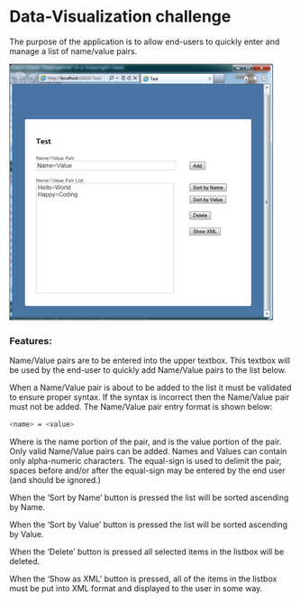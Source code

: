 # Data-Visualization challenge

The purpose of the application is to allow end-users to quickly enter and manage a list of name/value pairs.

<img src="show.png">

### Features:

Name/Value pairs are to be entered into the upper textbox. This textbox will be used by the end-user to quickly add Name/Value pairs to the list below.

When a Name/Value pair is about to be added to the list it must be validated to ensure proper syntax. If the syntax is incorrect then the Name/Value pair must not be added. The Name/Value pair entry format is shown below:
```bash
<name> = <value>
```

Where <name> is the name portion of the pair, and <value> is the value portion of the pair. Only valid Name/Value pairs can be added. Names and Values can contain only alpha-numeric characters. The equal-sign is used to delimit the pair, spaces before and/or after the equal-sign may be entered by the end user (and should be ignored.) 

When the ‘Sort by Name’ button is pressed the list will be sorted ascending by Name.

When the ‘Sort by Value’ button is pressed the list will be sorted ascending by Value.

When the ‘Delete’ button is pressed all selected items in the listbox will be deleted.

When the ‘Show as XML’ button is pressed, all of the items in the listbox must be put into XML format and displayed to the user in some way.


